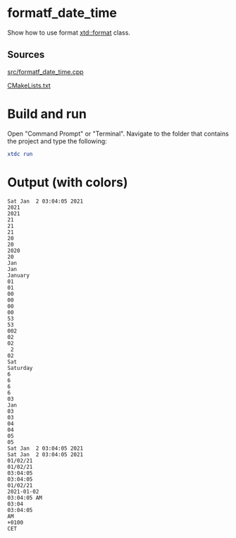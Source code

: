 # formatf_date_time

Show how to use format [xtd::format](../../../../src/xtd.core/include/xtd/format.h) class.

## Sources

[src/formatf_date_time.cpp](src/formatf_date_time.cpp)

[CMakeLists.txt](CMakeLists.txt)

# Build and run

Open "Command Prompt" or "Terminal". Navigate to the folder that contains the project and type the following:

```cmake
xtdc run
```

# Output (with colors)

```
Sat Jan  2 03:04:05 2021
2021
2021
21
21
21
20
20
2020
20
Jan
Jan
January
01
01
00
00
00
00
53
53
002
02
02
 2
02
Sat
Saturday
6
6
6
6
03
Jan
03
03
04
04
05
05
Sat Jan  2 03:04:05 2021
Sat Jan  2 03:04:05 2021
01/02/21
01/02/21
03:04:05
03:04:05
01/02/21
2021-01-02
03:04:05 AM
03:04
03:04:05
AM
+0100
CET
```

